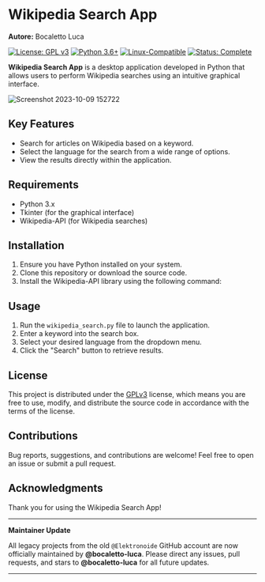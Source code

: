 # Wikipedia Search App

**Autore:** Bocaletto Luca

[![License: GPL v3](https://img.shields.io/badge/License-GPLv3-blue?style=for-the-badge&logo=gnu)](LICENSE) [![Python 3.6+](https://img.shields.io/badge/Python-3.6%2B-blue?style=for-the-badge&logo=python)](https://www.python.org/) [![Linux-Compatible](https://img.shields.io/badge/Linux-Compatible-blue?style=for-the-badge&logo=linux)](https://www.kernel.org/) [![Status: Complete](https://img.shields.io/badge/Status-Complete-brightgreen?style=for-the-badge)](https://github.com/bocaletto-luca/Directory-Monitor)


**Wikipedia Search App** is a desktop application developed in Python that allows users to perform Wikipedia searches using an intuitive graphical interface.

![Screenshot 2023-10-09 152722](https://github.com/elektronoide/Wikipedia-Search/assets/134635227/a393146c-db76-4f34-b353-56a800f7df36)

## Key Features

- Search for articles on Wikipedia based on a keyword.
- Select the language for the search from a wide range of options.
- View the results directly within the application.

## Requirements

- Python 3.x
- Tkinter (for the graphical interface)
- Wikipedia-API (for Wikipedia searches)

## Installation

1. Ensure you have Python installed on your system.
2. Clone this repository or download the source code.
3. Install the Wikipedia-API library using the following command:

## Usage

1. Run the `wikipedia_search.py` file to launch the application.
2. Enter a keyword into the search box.
3. Select your desired language from the dropdown menu.
4. Click the "Search" button to retrieve results.

## License

This project is distributed under the [GPLv3](LICENSE) license, which means you are free to use, modify, and distribute the source code in accordance with the terms of the license.

## Contributions

Bug reports, suggestions, and contributions are welcome! Feel free to open an issue or submit a pull request.

## Acknowledgments

Thank you for using the Wikipedia Search App!

---

**Maintainer Update**

All legacy projects from the old `@Elektronoide` GitHub account are now officially maintained by **@bocaletto-luca**. Please direct any issues, pull requests, and stars to **@bocaletto-luca** for all future updates.

---
